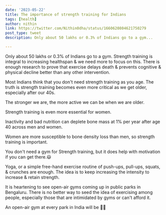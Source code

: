 ```yaml
---
date: '2023-05-22'
title: The importance of strength training for Indians
tags: [health]
author: nithin
link: https://twitter.com/Nithin0dha/status/1660620804621750279
post_type: tweet
description: Only about 50 lakhs or 0.3% of Indians go to a gym...

---
```


Only about 50 lakhs or 0.3% of Indians go to a gym. Strength training is integral to increasing healthspan & we need more to focus on this. 
There is enough research to prove that exercise delays death & prevents cognitive & physical decline better than any other intervention.

Most Indians think that you don't need strength training as you age. The truth is strength training becomes even more critical as we get older, especially after our 40s.

The stronger we are, the more active we can be when we are older.

Strength training is even more essential for women.

Inactivity and bad nutrition can deplete bone mass at 1% per year after age 40 across men and women. 

Women are more susceptible to bone density loss than men, so strength training is important.

You don't need a gym for Strength training, but it does help with motivation if you can get there.😃

Yoga, or a simple free-hand exercise routine of push-ups, pull-ups, squats, & crunches are enough. The idea is to keep increasing the intensity to increase & retain strength.

It is heartening to see open-air gyms coming up in public parks in Bengaluru. There is no better way to seed the idea of exercising among people, especially those that are intimidated by gyms or can't afford it.

An open-air gym at every park in India will be 💪😬
